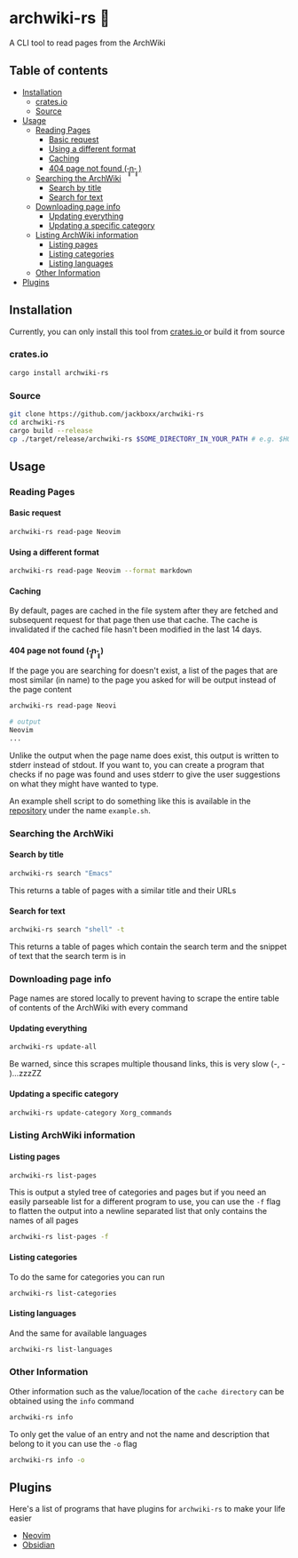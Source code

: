 # archwiki-rs 📖
A CLI tool to read pages from the ArchWiki

## Table of contents
- [Installation](#installation)
  * [crates.io](#cratesio)
  * [Source](#source)
- [Usage](#usage)
  * [Reading Pages](#reading-pages)
    + [Basic request](#basic-request)
    + [Using a different format](#using-a-different-format)
    + [Caching](#caching)
    + [404 page not found (-̥̥̥n-̥̥̥ )](#404-page-not-found--̥̥̥n-̥̥̥-)
  * [Searching the ArchWiki](#searching-the-archwiki)
    + [Search by title](#search-by-title)
    + [Search for text](#search-for-text)
  * [Downloading page info](#downloading-page-info)
    + [Updating everything](#updating-everything)
    + [Updating a specific category](#updating-a-specific-category)
  * [Listing ArchWiki information](#listing-archwiki-information)
    + [Listing pages](#listing-pages)
    + [Listing categories](#listing-categories)
    + [Listing languages](#listing-languages)
  * [Other Information](#other-information)
- [Plugins](#plugins)

## Installation
Currently, you can only install this tool from [ crates.io ](https://crates.io/crates/archwiki-rs) 
or build it from source

### crates.io

```sh
cargo install archwiki-rs
```
### Source

```sh
git clone https://github.com/jackboxx/archwiki-rs
cd archwiki-rs
cargo build --release
cp ./target/release/archwiki-rs $SOME_DIRECTORY_IN_YOUR_PATH # e.g. $HOME/.cargo/bin
```

## Usage

### Reading Pages

#### Basic request

```sh
archwiki-rs read-page Neovim
```

#### Using a different format
```sh
archwiki-rs read-page Neovim --format markdown
```

#### Caching

By default, pages are cached in the file system after they are fetched and subsequent
request for that page then use that cache. The cache is invalidated if the cached file hasn't 
been modified in the last 14 days.

#### 404 page not found (-̥̥̥n-̥̥̥ )

If the page you are searching for doesn't exist, a list of the pages that are most similar
(in name) to the page you asked for will be output instead of the page content 

```sh
archwiki-rs read-page Neovi

# output
Neovim
...
```

Unlike the output when the page name does exist, this output is written to stderr instead
of stdout. If you want to, you can create a program that checks if no page was found and
uses stderr to give the user suggestions on what they might have wanted to type.


An example shell script to do something like this is available in the [repository](https://github.com/jackboxx/archwiki-rs)
under the name `example.sh`.

### Searching the ArchWiki

#### Search by title

```sh
archwiki-rs search "Emacs"
```

This returns a table of pages with a similar title and their URLs 

#### Search for text

```sh
archwiki-rs search "shell" -t
```

This returns a table of pages which contain the search term and the snippet of text
that the search term is in

### Downloading page info

Page names are stored locally to prevent having to scrape the entire table of contents of
the ArchWiki with every command

#### Updating everything

```sh
archwiki-rs update-all
```

Be warned, since this scrapes multiple thousand links, this is very slow (-, - )…zzzZZ

#### Updating a specific category

```sh
archwiki-rs update-category Xorg_commands
```

### Listing ArchWiki information

#### Listing pages

```sh
archwiki-rs list-pages
```

This is output a styled tree of categories and pages but if you need an easily parseable
list for a different program to use, you can use the `-f` flag to flatten the output into a
newline separated list that only contains the names of all pages

```sh
archwiki-rs list-pages -f
```

#### Listing categories

To do the same for categories you can run

```sh
archwiki-rs list-categories
```

#### Listing languages

And the same for available languages

```sh
archwiki-rs list-languages
```

### Other Information

Other information such as the value/location of the `cache directory` can be obtained
using the `info` command

```sh
archwiki-rs info
```

To only get the value of an entry and not the name and description that belong to it you
can use the `-o` flag

```sh
archwiki-rs info -o
```

## Plugins

Here's a list of programs that have plugins for `archwiki-rs` to make your life easier

- [Neovim](https://github.com/Jackboxx/archwiki-nvim)
- [Obsidian](https://github.com/Jackboxx/archwiki-obsidian)

